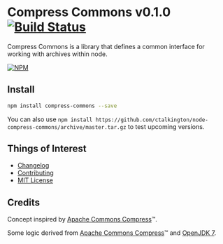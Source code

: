 # Compress Commons v0.1.0 [![Build Status](https://travis-ci.org/ctalkington/node-compress-commons.svg?branch=master)](https://travis-ci.org/ctalkington/node-compress-commons)

Compress Commons is a library that defines a common interface for working with archives within node.

[![NPM](https://nodei.co/npm/compress-commons.png)](https://nodei.co/npm/compress-commons/)

## Install

```bash
npm install compress-commons --save
```

You can also use `npm install https://github.com/ctalkington/node-compress-commons/archive/master.tar.gz` to test upcoming versions.

## Things of Interest

- [Changelog](https://github.com/ctalkington/node-compress-commons/releases)
- [Contributing](https://github.com/ctalkington/node-compress-commons/blob/master/CONTRIBUTING.md)
- [MIT License](https://github.com/ctalkington/node-compress-commons/blob/master/LICENSE-MIT)

## Credits

Concept inspired by [Apache Commons Compress](http://commons.apache.org/proper/commons-compress/)&trade;.

Some logic derived from [Apache Commons Compress](http://commons.apache.org/proper/commons-compress/)&trade; and [OpenJDK 7](http://openjdk.java.net/).